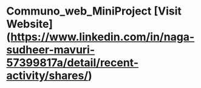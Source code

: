 # Communo_web_MiniProject [Visit Website] (https://www.linkedin.com/in/naga-sudheer-mavuri-57399817a/detail/recent-activity/shares/)   

